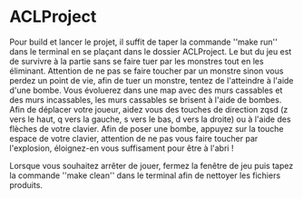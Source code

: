 # ACLProject

Pour build et lancer le projet, il suffit de taper la commande ''make run'' dans le terminal en se plaçant dans le dossier ACLProject. 
Le but du jeu est de survivre à la partie sans se faire tuer par les monstres tout en les éliminant. Attention de ne pas se faire toucher par un monstre sinon vous perdez un point de vie, afin de tuer un monstre, tentez de l'atteindre à l'aide d'une bombe.
Vous évoluerez dans une map avec des murs cassables et des murs incassables, les murs cassables se brisent à l'aide de bombes.
Afin de déplacer votre joueur, aidez vous des touches de direction zqsd (z vers le haut, q vers la gauche, s vers le bas, d vers la droite) ou à l'aide des flèches de votre clavier. Afin de poser une bombe, appuyez sur la touche espace de votre clavier, attention de ne pas vous faire toucher par l'explosion, éloignez-en vous suffisament pour être à l'abri ! 

Lorsque vous souhaitez arrêter de jouer, fermez la fenêtre de jeu puis tapez la commande ''make clean'' dans le terminal afin de nettoyer les fichiers produits. 
